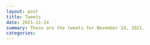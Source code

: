 ```yaml
---
layout: post
title: Tweets
date: 2021-11-24
summary: These are the tweets for November 24, 2021.
categories:
---
```


